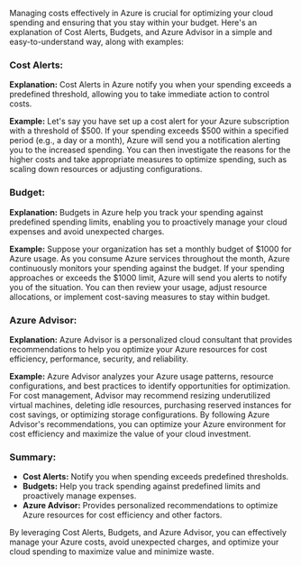 Managing costs effectively in Azure is crucial for optimizing your cloud spending and ensuring that you stay within your budget. Here's an explanation of Cost Alerts, Budgets, and Azure Advisor in a simple and easy-to-understand way, along with examples:

### Cost Alerts:

**Explanation:** Cost Alerts in Azure notify you when your spending exceeds a predefined threshold, allowing you to take immediate action to control costs.

**Example:** Let's say you have set up a cost alert for your Azure subscription with a threshold of $500. If your spending exceeds $500 within a specified period (e.g., a day or a month), Azure will send you a notification alerting you to the increased spending. You can then investigate the reasons for the higher costs and take appropriate measures to optimize spending, such as scaling down resources or adjusting configurations.

### Budget:

**Explanation:** Budgets in Azure help you track your spending against predefined spending limits, enabling you to proactively manage your cloud expenses and avoid unexpected charges.

**Example:** Suppose your organization has set a monthly budget of $1000 for Azure usage. As you consume Azure services throughout the month, Azure continuously monitors your spending against the budget. If your spending approaches or exceeds the $1000 limit, Azure will send you alerts to notify you of the situation. You can then review your usage, adjust resource allocations, or implement cost-saving measures to stay within budget.

### Azure Advisor:

**Explanation:** Azure Advisor is a personalized cloud consultant that provides recommendations to help you optimize your Azure resources for cost efficiency, performance, security, and reliability.

**Example:** Azure Advisor analyzes your Azure usage patterns, resource configurations, and best practices to identify opportunities for optimization. For cost management, Advisor may recommend resizing underutilized virtual machines, deleting idle resources, purchasing reserved instances for cost savings, or optimizing storage configurations. By following Azure Advisor's recommendations, you can optimize your Azure environment for cost efficiency and maximize the value of your cloud investment.

### Summary:

- **Cost Alerts:** Notify you when spending exceeds predefined thresholds.
- **Budgets:** Help you track spending against predefined limits and proactively manage expenses.
- **Azure Advisor:** Provides personalized recommendations to optimize Azure resources for cost efficiency and other factors.

By leveraging Cost Alerts, Budgets, and Azure Advisor, you can effectively manage your Azure costs, avoid unexpected charges, and optimize your cloud spending to maximize value and minimize waste.
